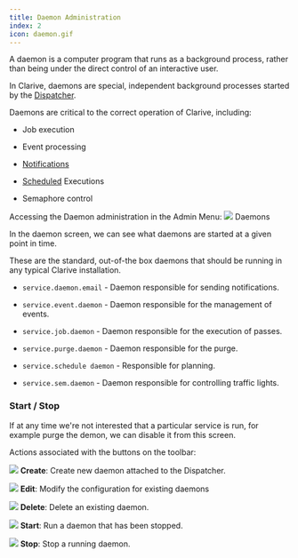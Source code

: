 ```yaml
---
title: Daemon Administration
index: 2
icon: daemon.gif
---
```


A daemon is a computer program that runs as a background process,
rather than being under the direct control of an interactive user.

In Clarive, daemons are special, independent background processes
started by the [Dispatcher](admin/dispatcher).

Daemons are critical to the correct operation of Clarive, including:

- Job execution

- Event processing

- [Notifications](admin/notifications)

- [Scheduled](admin/scheduler) Executions

- Semaphore control

Accessing the Daemon administration in the Admin Menu: <img class="bali-topic-editor-image"  src="/static/images/icons/daemon.svg" /> Daemons

In the daemon screen, we can see what daemons are started at a given point in time.

These are the standard, out-of-the box daemons that should be running in any typical Clarive installation.

- `service.daemon.email` - Daemon responsible for sending notifications.

- `service.event.daemon` - Daemon responsible for the management of events.

- `service.job.daemon` - Daemon responsible for the execution of passes.

- `service.purge.daemon` - Daemon responsible for the purge.

- `service.schedule daemon` - Responsible for planning.

- `service.sem.daemon` - Daemon responsible for controlling traffic lights.

### Start / Stop

If at any time we're not interested that a particular service is run,
for example purge the demon, we can disable it from this screen.

Actions associated with the buttons on the toolbar:

<img src="/static/images/icons/add.gif" /> **Create**: Create new daemon attached to the Dispatcher.

<img src="/static/images/icons/edit.gif" /> **Edit**: Modify the configuration for existing daemons

<img src="/static/images/icons/delete.gif" /> **Delete**: Delete an existing daemon.

<img src="/static/images/icons/start.png" /> **Start**: Run a daemon that has been stopped.

<img src="/static/images/icons/stop.png" /> **Stop**: Stop a running daemon.

